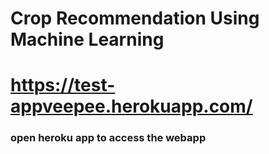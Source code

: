 
# Crop Recommendation Using Machine Learning

# https://test-appveepee.herokuapp.com/

### open heroku app to access the webapp
